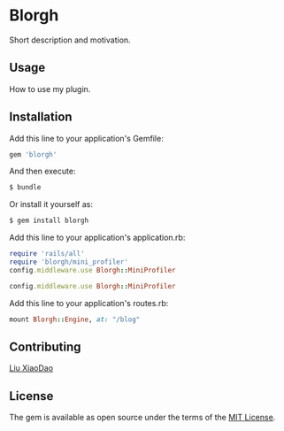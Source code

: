 # Blorgh
Short description and motivation.

## Usage
How to use my plugin.

## Installation
Add this line to your application's Gemfile:

```ruby
gem 'blorgh'
```

And then execute:
```bash
$ bundle
```

Or install it yourself as:
```bash
$ gem install blorgh
```

Add this line to your application's application.rb:

```ruby
require 'rails/all'
require 'blorgh/mini_profiler'
config.middleware.use Blorgh::MiniProfiler
```

```ruby
config.middleware.use Blorgh::MiniProfiler
```

Add this line to your application's routes.rb:

```ruby
mount Blorgh::Engine, at: "/blog"
```
## Contributing
[Liu XiaoDao](https://github.com/Liu-XiaoDao)

## License
The gem is available as open source under the terms of the [MIT License](http://opensource.org/licenses/MIT).
